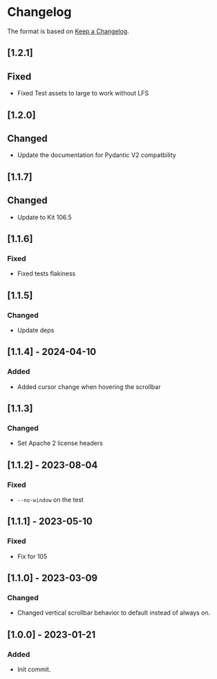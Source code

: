 # Changelog

The format is based on [Keep a Changelog](https://keepachangelog.com/en/1.0.0/).

## [1.2.1]
## Fixed
- Fixed Test assets to large to work without LFS

## [1.2.0]
## Changed
- Update the documentation for Pydantic V2 compatbility

## [1.1.7]
## Changed
- Update to Kit 106.5

## [1.1.6]
### Fixed
- Fixed tests flakiness

## [1.1.5]
### Changed
- Update deps

## [1.1.4] - 2024-04-10
### Added
- Added cursor change when hovering the scrollbar

## [1.1.3]
### Changed
- Set Apache 2 license headers

## [1.1.2] - 2023-08-04
### Fixed
- `--no-window` on the test

## [1.1.1] - 2023-05-10
### Fixed
- Fix for 105

## [1.1.0] - 2023-03-09
### Changed
- Changed vertical scrollbar behavior to default instead of always on.

## [1.0.0] - 2023-01-21
### Added
- Init commit.
